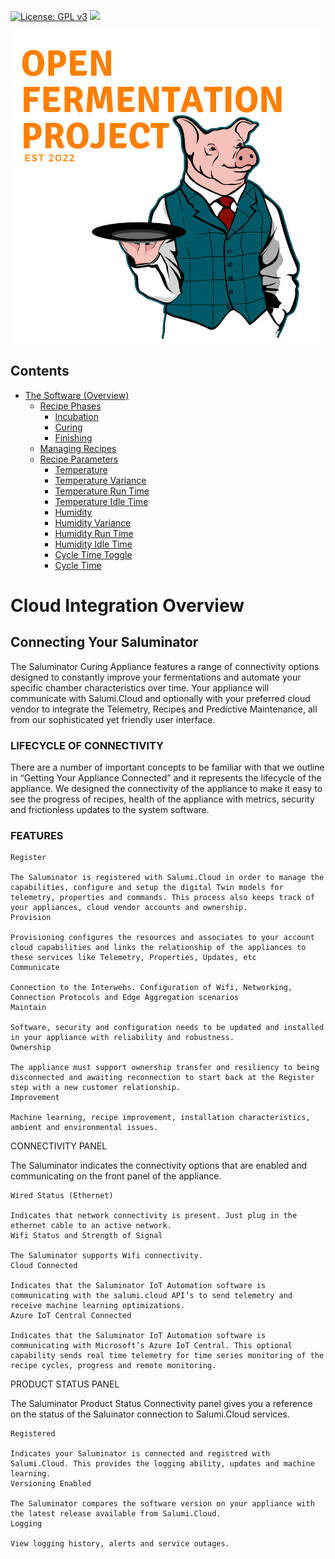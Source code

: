 [![License: GPL v3](https://img.shields.io/badge/License-GPLv3-blue.svg)](https://www.gnu.org/licenses/gpl-3.0)&nbsp;<img src="https://img.shields.io/badge/OFS v1-Open%20Fermentation%20Project%20v1-yellowgreen">

<img src="../assets/open-fermentation-project-logo-v2_500px.png" width="500"/>

## Contents

- [The Software (Overview)](#the-software)
  - [Recipe Phases](#recipe-phases)
    - [Incubation](#incubation)
    - [Curing](#curing)
    - [Finishing](#finishing)
  - [Managing Recipes](#managing-recipes)
  - [Recipe Parameters](#recipe-parameters)
    - [Temperature](#temperature)
    - [Temperature Variance](#temperature-variance)
    - [Temperature Run Time](#temperature-run-time)
    - [Temperature Idle Time](#temperature-idle-time)
    - [Humidity](#humidity)
    - [Humidity Variance](#humidity-variance)
    - [Humidity Run Time](#humidity-run-time)
    - [Humidity Idle Time](#humidity-idle-time)
    - [Cycle Time Toggle](#cycle-time-toggle)
    - [Cycle Time](#cycle-time)

# Cloud Integration Overview

## Connecting Your Saluminator

The Saluminator Curing Appliance features a range of connectivity options designed to constantly improve your fermentations and automate your specific chamber characteristics over time. Your appliance will communicate with Salumi.Cloud and optionally with your preferred cloud vendor to integrate the Telemetry, Recipes and Predictive Maintenance, all from our sophisticated yet friendly user interface.

### LIFECYCLE OF CONNECTIVITY

There are a number of important concepts to be familiar with that we outline in “Getting Your Appliance Connected” and it represents the lifecycle of the appliance. We designed the connectivity of the appliance to make it easy to see the progress of recipes, health of the appliance with metrics, security and frictionless updates to the system software.

### FEATURES

    Register

    The Saluminator is registered with Salumi.Cloud in order to manage the capabilities, configure and setup the digital Twin models for telemetry, properties and commands. This process also keeps track of your appliances, cloud vendor accounts and ownership.
    Provision

    Provisioning configures the resources and associates to your account cloud capabilities and links the relationship of the appliances to these services like Telemetry, Properties, Updates, etc
    Communicate

    Connection to the Interwebs. Configuration of Wifi, Networking, Connection Protocols and Edge Aggregation scenarios
    Maintain

    Software, security and configuration needs to be updated and installed in your appliance with reliability and robustness.
    Ownership

    The appliance must support ownership transfer and resiliency to being disconnected and awaiting reconnection to start back at the Register step with a new customer relationship.
    Improvement

    Machine learning, recipe improvement, installation characteristics, ambient and environmental issues.

CONNECTIVITY PANEL

The Saluminator indicates the connectivity options that are enabled and communicating on the front panel of the appliance.

    Wired Status (Ethernet)

    Indicates that network connectivity is present. Just plug in the ethernet cable to an active network.
    Wifi Status and Strength of Signal

    The Saluminator supports Wifi connectivity.
    Cloud Connected

    Indicates that the Saluminator IoT Automation software is communicating with the salumi.cloud API’s to send telemetry and receive machine learning optimizations.
    Azure IoT Central Connected

    Indicates that the Saluminator IoT Automation software is communicating with Microsoft’s Azure IoT Central. This optional capability sends real time telemetry for time series monitoring of the recipe cycles, progress and remote monitoring.

PRODUCT STATUS PANEL

The Saluminator Product Status Connectivity panel gives you a reference on the status of the Saluinator connection to Salumi.Cloud services.

    Registered

    Indicates your Saluminator is connected and registred with Salumi.Cloud. This provides the logging ability, updates and machine learning.
    Versioning Enabled

    The Saluminator compares the software version on your appliance with the latest release available from Salumi.Cloud.
    Logging

    View logging history, alerts and service outages.
